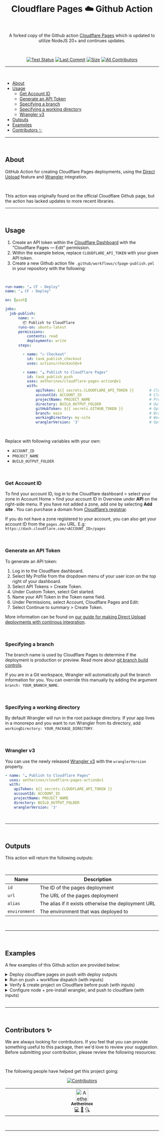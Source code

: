 <div align="center">
<h1>Cloudflare Pages ☁️ Github Action</h1>
<br />
<p>

A forked copy of the Github action [Cloudflare Pages](https://github.com/cloudflare/pages-action) which is updated to utilize NodeJS 20+ and continues updates.

</p>

<br />

<!-- prettier-ignore-start -->
[![Test Status][badge-tests]][link-tests]
[![Last Commit][badge-commit]][badge-commit]
[![Size][badge-size-gh]][badge-size-gh]
[![All Contributors][badge-all-contributors]](#contributors-)
<!-- prettier-ignore-end -->

</div>

---

<br />

- [About](#about)
- [Usage](#usage)
  - [Get Account ID](#get-account-id)
  - [Generate an API Token](#generate-an-api-token)
  - [Specifying a branch](#specifying-a-branch)
  - [Specifying a working directory](#specifying-a-working-directory)
  - [Wrangler v3](#wrangler-v3)
- [Outputs](#outputs)
- [Examples](#examples)
- [Contributors ✨](#contributors-)


</div>

---

<br />

## About
GitHub Action for creating Cloudflare Pages deployments, using the [Direct Upload](https://developers.cloudflare.com/pages/platform/direct-upload/) feature and [Wrangler](https://developers.cloudflare.com/pages/platform/direct-upload/#wrangler-cli) integration.

<br />

This action was originally found on the official Cloudflare Github page, but the action has lacked updates to more recent libraries.

</div>

---

<br />

## Usage

1. Create an API token within the [Cloudflare Dashboard](https://dash.cloudflare.com/profile/api-tokens) with the "Cloudflare Pages — Edit" permission.
2. Within the example below, replace `CLOUDFLARE_API_TOKEN` with your given API token.
3. Create a new Github action file `.github/workflows/cfpage-publish.yml` in your repository with the following:

<br />

```yml
run-name: "☁️ CF › Deploy"
name: "☁️ CF › Deploy"

on: [push]

jobs:
  job-publish:
      name: >-
        📦 Publish to Cloudflare
      runs-on: ubuntu-latest
      permissions:
          contents: read
          deployments: write
      steps:

        - name: "☑️ Checkout"
          id: task_publish_checkout
          uses: actions/checkout@v4

        - name: "☁️ Publish to Cloudflare Pages"
          id: task_publish_push
          uses: aetherinox/cloudflare-pages-action@v1
          with:
              apiToken: ${{ secrets.CLOUDFLARE_API_TOKEN }}       # Cloudflare API Token at https://dash.cloudflare.com/profile/api-tokens
              accountId: ACCOUNT_ID                               # Cloudflare account ID available on right side of CF website
              projectName: PROJECT_NAME                           # Project name assigned at creation. view on workers-and-pages section of CF website
              directory: BUILD_OUTPUT_FOLDER                      # Output directory for built website
              gitHubToken: ${{ secrets.GITHUB_TOKEN }}            # Optional: Enable this if you want to have GitHub Deployments triggered
              branch: main                                        # Branch website published to; by default this will be the branch which triggered this workflow
              workingDirectory: my-site                           # Working directory
              wranglerVersion: '3'                                # Optional: Change the Wrangler version, allows you to point to a specific version or a tag such as `beta`
```

<br />

Replace with following variables with your own:
- `ACCOUNT_ID`
- `PROJECT_NAME`
- `BUILD_OUTPUT_FOLDER`

<br />

### Get Account ID

To find your account ID, log in to the Cloudflare dashboard > select your zone in Account Home > find your account ID in Overview under **API** on the right-side menu. If you have not added a zone, add one by selecting **Add site** . You can purchase a domain from [Cloudflare’s registrar](https://developers.cloudflare.com/registrar/).

If you do not have a zone registered to your account, you can also get your account ID from the `pages.dev` URL. E.g: `https://dash.cloudflare.com/<ACCOUNT_ID>/pages`

<br />

### Generate an API Token

To generate an API token:

1. Log in to the Cloudflare dashboard.
2. Select My Profile from the dropdown menu of your user icon on the top right of your dashboard.
3. Select API Tokens > Create Token.
4. Under Custom Token, select Get started.
5. Name your API Token in the Token name field.
6. Under Permissions, select Account, Cloudflare Pages and Edit:
7. Select Continue to summary > Create Token.

More information can be found on [our guide for making Direct Upload deployments with continous integration](https://developers.cloudflare.com/pages/how-to/use-direct-upload-with-continuous-integration/#use-github-actions).

<br />

### Specifying a branch

The branch name is used by Cloudflare Pages to determine if the deployment is production or preview. Read more about
[git branch build controls](https://developers.cloudflare.com/pages/platform/branch-build-controls/#branch-build-controls).

If you are in a Git workspace, Wrangler will automatically pull the branch information for you. You can override this
manually by adding the argument `branch: YOUR_BRANCH_NAME`.

<br />

### Specifying a working directory

By default Wrangler will run in the root package directory. If your app lives in a monorepo and you want to run Wrangler from its directory, add `workingDirectory: YOUR_PACKAGE_DIRECTORY`.

<br />

### Wrangler v3

You can use the newly released [Wrangler v3](https://blog.cloudflare.com/wrangler3/) with the `wranglerVersion` property.

```yaml
- name: "☁️ Publish to Cloudflare Pages"
  uses: aetherinox/cloudflare-pages-action@v1
  with:
    apiToken: ${{ secrets.CLOUDFLARE_API_TOKEN }}
    accountId: ACCOUNT_ID
    projectName: PROJECT_NAME
    directory: BUILD_OUTPUT_FOLDER
    wranglerVersion: '3'
```

<br />

---

<br />

## Outputs
This action will return the following outputs:

<br />

| Name          | Description                                         |
| ------------- | --------------------------------------------------- |
| `id`          | The ID of the pages deployment                      |
| `url`         | The URL of the pages deployment                     |
| `alias`       | The alias if it exists otherwise the deployment URL |
| `environment` | The environment that was deployed to                |

<br />

---

<br />

## Examples
A few examples of this Github action are provided below:

<details><summary>Deploy cloudflare pages on push with deploy outputs</summary>

<br />

This example allows you to run the action either manually, or on push for the branches `master` or `main`. It includes input declarations when using `workflow_dispatch`.

<br />

```yml
run-name: "☁️ CF › Deploy"
name: "☁️ CF › Deploy"

on:
  push:
    branches:
      - main
      - master

jobs:
  job-publish:
      name: >-
        📦 Publish to Cloudflare
      runs-on: ubuntu-latest
      permissions:
          contents: read
          deployments: write
      steps:

        - name: "☑️ Checkout"
          id: task_publish_checkout
          uses: actions/checkout@v4

        - name: "☁️ Publish to Cloudflare Pages"
          id: task_publish_push
          uses: aetherinox/cloudflare-pages-action@v1
          with:
              apiToken: ${{ secrets.CLOUDFLARE_API_TOKEN }}
              accountId: ACCOUNT_ID
              projectName: PROJECT_NAME
              directory: BUILD_OUTPUT_FOLDER
              gitHubToken: ${{ secrets.GITHUB_TOKEN }}
              branch: main
              workingDirectory: my-site
              wranglerVersion: '3'

        - name: "📝 Outputs"
          run: |
            echo "ID ........... ${{ steps.task_publish_push.outputs.id }}"
            echo "URL .......... ${{ steps.task_publish_push.outputs.url }}"
            echo "Environment .. ${{ steps.task_publish_push.outputs.environment }}"
            echo "Alias ........ ${{ steps.task_publish_push.outputs.alias }}"

        - name: "📝 Outputs to Summary"
          run: |
              echo "Deployed to ${{ steps.task_publish_push.outputs.url }}" >> $GITHUB_STEP_SUMMARY
```

<br />

Ensure you change the values above to your own.

</details>

<details><summary>Run on push + workflow dispatch (with inputs)</summary>

<br />

This example allows you to run the action either manually, or on push for the branches `master` or `main`. It includes input declarations when using `workflow_dispatch`.

<br />

```yml
run-name: "☁️ CF › Deploy"
name: "☁️ CF › Deploy"

on:
  push:
    branches:
      - main
      - master

  workflow_dispatch:
    inputs:
      PROJECT_NAME:
        description:  "Project Name"
        required:     true
        default:      'my-site'
        type:         string

      CLOUDFLARE_ACCOUNT_ID:
        description:  "Cloudflare Account ID"
        required:     true
        default:      'XXXXXXXXXXXXXXXX'
        type:         string

      DIRECTORY_BUILD_OUTPUT:
        description:  "Build Output Dir"
        required:     true
        default:      './'
        type:         string

      DIRECTORY_WORKING:
        description:  "Working Dir"
        required:     true
        default:      './'
        type:         string

      WRANGLER_VERSION:
        description:  "Wrangler Version"
        required:     true
        default:      '3'
        type:         string

      BRANCH:
        description:  'Website Branch'
        required:     true
        default:      'main'
        type:         choice
        options:
        - main
        - master

jobs:
  job-publish:
      name: >-
        📦 Publish to Cloudflare
      runs-on: ubuntu-latest
      permissions:
          contents: read
          deployments: write
      steps:

        - name: "☑️ Checkout"
          id: task_publish_checkout
          uses: actions/checkout@v4

        - name: "☁️ Publish to Cloudflare Pages"
          id: task_publish_push
          uses: aetherinox/cloudflare-pages-action@v1
          with:
              apiToken: ${{ secrets.CLOUDFLARE_API_TOKEN }}
              accountId: ${{ secrets.CLOUDFLARE_ACCOUNT_ID || inputs.CLOUDFLARE_ACCOUNT_ID }}
              projectName: ${{ inputs.PROJECT_NAME || 'my-site' }}
              directory: ${{ inputs.DIRECTORY_BUILD_OUTPUT || './' }}
              gitHubToken: ${{ secrets.GITHUB_TOKEN }}
              branch: ${{ inputs.BRANCH || 'main' }}
              workingDirectory: ${{ inputs.DIRECTORY_WORKING || './' }}
              wranglerVersion: ${{ inputs.WRANGLER_VERSION || '3' }}
```

<br />

Ensure you change the values above to your own.

</details>

<details><summary>Verify & create project on Cloudflare before push (with inputs)</summary>

<br />

This example adds the usage of the Cloudflare api to first check if your project name actually exists on Cloudflare, creates the project if not, and then pushes to Cloudflare pages.

<br />

```yml
run-name: "☁️ CF › Deploy"
name: "☁️ CF › Deploy"

on:
  push:
    branches:
      - main
      - master

  workflow_dispatch:
    inputs:
      PROJECT_NAME:
        description:  "Project Name"
        required:     true
        default:      'my-site'
        type:         string

      CLOUDFLARE_ACCOUNT_ID:
        description:  "Cloudflare Account ID"
        required:     true
        default:      'XXXXXXXXXXXXXXXX'
        type:         string

      DIRECTORY_BUILD_OUTPUT:
        description:  "Build Output Dir"
        required:     true
        default:      './'
        type:         string

      DIRECTORY_WORKING:
        description:  "Working Dir"
        required:     true
        default:      './'
        type:         string

      WRANGLER_VERSION:
        description:  "Wrangler Version"
        required:     true
        default:      '3'
        type:         string

      BRANCH:
        description:  'Website Branch'
        required:     true
        default:      'main'
        type:         choice
        options:
        - main
        - master

jobs:
  job-publish:
      name: >-
        📦 Publish to Cloudflare
      runs-on: ubuntu-latest
      permissions:
          contents: read
          deployments: write
      steps:

        - name: "☑️ Checkout"
          id: task_publish_checkout
          uses: actions/checkout@v4

        - name: "☁️ CF › Check Project"
          id: task_publish_project_verify
          shell: bash
          id: check-project
          run: |
            check=$(curl -s -X GET "https://api.cloudflare.com/client/v4/accounts/${{ secrets.CLOUDFLARE_ACCOUNT_ID || inputs.CLOUDFLARE_ACCOUNT_ID }}/pages/projects/${{ inputs.PROJECT_NAME || 'my-site' }}" \
              -H "Authorization: Bearer ${{ secrets.CLOUDFLARE_API_TOKEN }}" \
              -H "Content-Type:application/json" | jq -r '.success')
            echo "result=$check" >> $GITHUB_OUTPUT

        - name: "☁️ CF › Create Project (if nonexistent)"
          id: task_publish_project_create
          shell: bash
          if: steps.check-project.outputs.result != 'true'
          run: |
            curl -s -X POST "https://api.cloudflare.com/client/v4/accounts/${{ secrets.CLOUDFLARE_ACCOUNT_ID || inputs.CLOUDFLARE_ACCOUNT_ID }}/pages/projects" \
              -H "Authorization: Bearer ${{ secrets.CLOUDFLARE_API_TOKEN }}" \
              -H "Content-Type:application/json" \
              --data '{"name":"${{ inputs.PROJECT_NAME || 'my-site' }}", "production_branch":"${{ inputs.BRANCH || 'main' }}"}'

        - name: "☁️ Publish to Cloudflare Pages"
          id: task_publish_push
          uses: aetherinox/cloudflare-pages-action@v1
          with:
              apiToken: ${{ secrets.CLOUDFLARE_API_TOKEN }}
              accountId: ${{ secrets.CLOUDFLARE_ACCOUNT_ID || inputs.CLOUDFLARE_ACCOUNT_ID }}
              projectName: ${{ inputs.PROJECT_NAME || 'my-site' }}
              directory: ${{ inputs.DIRECTORY_BUILD_OUTPUT || './' }}
              gitHubToken: ${{ secrets.GITHUB_TOKEN }}
              branch: ${{ inputs.BRANCH || 'main' }}
              workingDirectory: ${{ inputs.DIRECTORY_WORKING || './' }}
              wranglerVersion: ${{ inputs.WRANGLER_VERSION || '3' }}
```


<br />

</details>

<details><summary>Configure node + pre-install wrangler, and push to cloudflare (with inputs)</summary>

<br />

This example adds the usage of the Cloudflare api to first check if your project name actually exists on Cloudflare, creates the project if not, and then pushes to Cloudflare pages.

<br />

```yml
run-name: "☁️ CF › Deploy"
name: "☁️ CF › Deploy"

on:
  push:
    branches:
      - main
      - master

  workflow_dispatch:
    inputs:
      PROJECT_NAME:
        description:  "Project Name"
        required:     true
        default:      'my-site'
        type:         string

      CLOUDFLARE_ACCOUNT_ID:
        description:  "Cloudflare Account ID"
        required:     true
        default:      'XXXXXXXXXXXXXXXX'
        type:         string

      DIRECTORY_BUILD_OUTPUT:
        description:  "Build Output Dir"
        required:     true
        default:      './'
        type:         string

      DIRECTORY_WORKING:
        description:  "Working Dir"
        required:     true
        default:      './'
        type:         string

      WRANGLER_VERSION:
        description:  "Wrangler Version"
        required:     true
        default:      '3'
        type:         string

      BRANCH:
        description:  'Website Branch'
        required:     true
        default:      'main'
        type:         choice
        options:
        - main
        - master

jobs:
  job-publish:
      name: >-
        📦 Publish to Cloudflare
      runs-on: ubuntu-latest
      permissions:
          contents: read
          deployments: write
      steps:

        - name: "☑️ Checkout"
          id: task_publish_checkout
          uses: actions/checkout@v4

        - name: "⚙️ Setup › Node"
          id: task_publish_node_setup
          uses: actions/setup-node@v4
          with:
            node-version: '20.x'

        - name: "📦 NPM › Install Wrangler"
          id: task_publish_npm_install
          run: |
            npm install -g npm@latest
            npm install --global wrangler
          env:
            NODE_AUTH_TOKEN: ${{ secrets.GITHUB_TOKEN }}

        - name: "☁️ CF › Check Project"
          id: task_publish_project_verify
          shell: bash
          id: check-project
          run: |
            check=$(curl -s -X GET "https://api.cloudflare.com/client/v4/accounts/${{ secrets.CLOUDFLARE_ACCOUNT_ID || inputs.CLOUDFLARE_ACCOUNT_ID }}/pages/projects/${{ inputs.PROJECT_NAME || 'my-site' }}" \
              -H "Authorization: Bearer ${{ secrets.CLOUDFLARE_API_TOKEN }}" \
              -H "Content-Type:application/json" | jq -r '.success')
            echo "result=$check" >> $GITHUB_OUTPUT

        - name: "☁️ CF › Create Project (if nonexistent)"
          id: task_publish_project_create
          shell: bash
          if: steps.check-project.outputs.result != 'true'
          run: |
            curl -s -X POST "https://api.cloudflare.com/client/v4/accounts/${{ secrets.CLOUDFLARE_ACCOUNT_ID || inputs.CLOUDFLARE_ACCOUNT_ID }}/pages/projects" \
              -H "Authorization: Bearer ${{ secrets.CLOUDFLARE_API_TOKEN }}" \
              -H "Content-Type:application/json" \
              --data '{"name":"${{ inputs.PROJECT_NAME || 'my-site' }}", "production_branch":"${{ inputs.BRANCH || 'main' }}"}'

        - name: "☁️ Publish to Cloudflare Pages"
          id: task_publish_push
          uses: aetherinox/cloudflare-pages-action@v1
          with:
              apiToken: ${{ secrets.CLOUDFLARE_API_TOKEN }}
              accountId: ${{ secrets.CLOUDFLARE_ACCOUNT_ID || inputs.CLOUDFLARE_ACCOUNT_ID }}
              projectName: ${{ inputs.PROJECT_NAME || 'my-site' }}
              directory: ${{ inputs.DIRECTORY_BUILD_OUTPUT || './' }}
              gitHubToken: ${{ secrets.GITHUB_TOKEN }}
              branch: ${{ inputs.BRANCH || 'main' }}
              workingDirectory: ${{ inputs.DIRECTORY_WORKING || './' }}
              wranglerVersion: ${{ inputs.WRANGLER_VERSION || '3' }}
```

<br />

</details>

<br />

---

<br />

## Contributors ✨
We are always looking for contributors. If you feel that you can provide something useful to this package, then we'd love to review your suggestion. Before submitting your contribution, please review the following resources:

<br />

The following people have helped get this project going:

<div align="center">

<!-- ALL-CONTRIBUTORS-BADGE:START - Do not remove or modify this section -->
[![Contributors][badge-all-contributors]](#contributors-)
<!-- ALL-CONTRIBUTORS-BADGE:END -->

<!-- ALL-CONTRIBUTORS-LIST:START - Do not remove or modify this section -->
<!-- prettier-ignore-start -->
<!-- markdownlint-disable -->
<table>
  <tbody>
    <tr>
      <td align="center" valign="top" width="14.28%"><a href="https://gitlab.com/Aetherinox"><img src="https://avatars.githubusercontent.com/u/118329232?v=4?s=40" width="40px;" alt="Aetherinox"/><br /><sub><b>Aetherinox</b></sub></a><br /><a href="https://github.com/Aetherinox/cloudflare-pages-action?author=Aetherinox" title="Code">💻</a> <a href="#projectManagement-Aetherinox" title="Project Management">📆</a> <a href="#fundingFinding-Aetherinox" title="Funding Finding">🔍</a></td>
    </tr>
  </tbody>
</table>

<!-- markdownlint-restore -->
<!-- prettier-ignore-end -->

<!-- ALL-CONTRIBUTORS-LIST:END -->
<!-- ALL-CONTRIBUTORS-LIST:START - Do not remove or modify this section -->
<!-- prettier-ignore-start -->
<!-- markdownlint-disable -->
<!-- markdownlint-restore -->
<!-- prettier-ignore-end -->
<!-- ALL-CONTRIBUTORS-LIST:END -->

<!-- ALL-CONTRIBUTORS-LIST:START - Do not remove or modify this section -->
<!-- prettier-ignore-start -->
<!-- markdownlint-disable -->
<!-- markdownlint-restore -->
<!-- prettier-ignore-end -->

<!-- ALL-CONTRIBUTORS-LIST:END -->

</div>

<br />

---

<br />

<!-- prettier-ignore-start -->
<!-- BADGE > GENERAL -->
[link-general-npm]: https://npmjs.com
[link-general-nodejs]: https://nodejs.org
[link-npmtrends]: http://npmtrends.com/@aetherinox/cloudflare-pages-action
<!-- BADGE > VERSION > GITHUB -->
[badge-version-gh]: https://img.shields.io/github/v/tag/aetherinox/cloudflare-pages-action?logo=GitHub&label=Version&color=ba5225
[link-version-gh]: https://github.com/aetherinox/cloudflare-pages-action/releases
<!-- BADGE > VERSION > NPMJS -->
[badge-version-npm]: https://img.shields.io/npm/v/@aetherinox/cloudflare-pages-action?logo=npm&label=Version&color=ba5225
[link-version-npm]: https://npmjs.com/package/@aetherinox/cloudflare-pages-action
<!-- BADGE > LICENSE -->
[badge-license-mit]: https://img.shields.io/badge/MIT-FFF?logo=creativecommons&logoColor=FFFFFF&label=License&color=9d29a0
[link-license-mit]: https://github.com/aetherinox/cloudflare-pages-action/blob/main/LICENSE
<!-- BADGE > BUILD -->
[badge-build]: https://img.shields.io/github/actions/workflow/status/aetherinox/cloudflare-pages-action/release-npm.yml?logo=github&logoColor=FFFFFF&label=Build&color=%23278b30
[link-build]: https://github.com/aetherinox/cloudflare-pages-action/actions/workflows/release-npm.yml
<!-- BADGE > DOWNLOAD COUNT -->
[badge-downloads-gh]: https://img.shields.io/github/downloads/aetherinox/cloudflare-pages-action/total?logo=github&logoColor=FFFFFF&label=Downloads&color=376892
[link-downloads-gh]: https://github.com/aetherinox/cloudflare-pages-action/releases
[badge-downloads-npm]: https://img.shields.io/npm/dw/%40aetherinox%2Fcloudflare-pages-action?logo=npm&&label=Downloads&color=376892
[link-downloads-npm]: https://npmjs.com/package/@aetherinox/cloudflare-pages-action
<!-- BADGE > DOWNLOAD SIZE -->
[badge-size-gh]: https://img.shields.io/github/repo-size/aetherinox/cloudflare-pages-action?logo=github&label=Size&color=59702a
[link-size-gh]: https://github.com/aetherinox/cloudflare-pages-action/releases
[badge-size-npm]: https://img.shields.io/npm/unpacked-size/@aetherinox/cloudflare-pages-action/latest?logo=npm&label=Size&color=59702a
[link-size-npm]: https://npmjs.com/package/@aetherinox/cloudflare-pages-action
<!-- BADGE > COVERAGE -->
[badge-coverage]: https://img.shields.io/codecov/c/github/aetherinox/cloudflare-pages-action?token=MPAVASGIOG&logo=codecov&logoColor=FFFFFF&label=Coverage&color=354b9e
[link-coverage]: https://codecov.io/github/aetherinox/cloudflare-pages-action
<!-- BADGE > ALL CONTRIBUTORS -->
[badge-all-contributors]: https://img.shields.io/github/all-contributors/aetherinox/cloudflare-pages-action?logo=contributorcovenant&color=de1f6f&label=contributors
[link-all-contributors]: https://github.com/all-contributors/all-contributors
[badge-tests]: https://img.shields.io/github/actions/workflow/status/aetherinox/cloudflare-pages-action/npm-tests.yml?logo=github&label=Tests&color=2c6488
[link-tests]: https://github.com/aetherinox/cloudflare-pages-action/actions/workflows/tests.yml
[badge-commit]: https://img.shields.io/github/last-commit/aetherinox/cloudflare-pages-action?logo=conventionalcommits&logoColor=FFFFFF&label=Last%20Commit&color=313131
[link-commit]: https://github.com/aetherinox/cloudflare-pages-action/commits/main/
<!-- prettier-ignore-end -->
